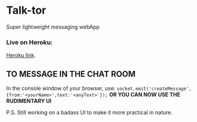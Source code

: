# Talk-tor
Super lightweight messaging webApp

### Live on Heroku:
[Heroku link](https://pure-ravine-30646.herokuapp.com/).

## **TO MESSAGE IN THE CHAT ROOM**
In the console window of your browser, use: `socket.emit('createMessage',{from:'<yourName>',text:'<anyText>'});`
**OR YOU CAN NOW USE THE RUDIMENTARY UI**


P.S. Still working on a badass UI to make it more practical in nature.